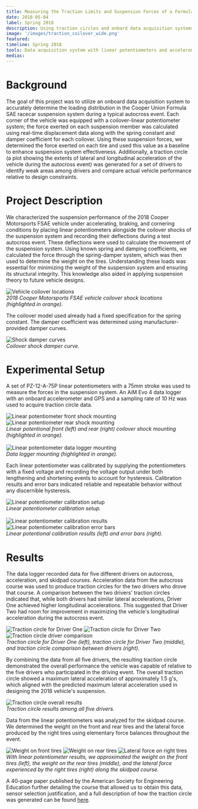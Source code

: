 ```yaml
---
title: Measuring the Traction Limits and Suspension Forces of a Formula SAE Racecar
date: 2018-05-04
label: Spring 2018
description: Using traction circles and onbard data acquisition systems to compare overall vehicle performance and to better characterize the suspension system of a Formula SAE-style racecar
image: '/images/traction_coilover_wide.png'
featured:
timeline: Spring 2018
tools: Data acquisition system with linear potentiometers and accelerometers, SolidWorks, MATLAB
medias:
---
```

# Background

The goal of this project was to utilize an onboard data acquisition system to accurately determine the loading distribution in the Cooper Union Formula SAE racecar suspension system during a typical autocross event. Each corner of the vehicle was equipped with a coilover-linear potentiometer system; the force exerted on each suspension member was calculated using real-time displacement data along with the spring constant and damper coefficient for each coilover. Using these suspension forces, we determined the force exerted on each tire and used this value as a baseline to enhance suspension system effectiveness. Additionally, a traction circle (a plot showing the extents of lateral and longitudinal acceleration of the vehicle during the autocross event) was generated for a set of drivers to identify weak areas among drivers and compare actual vehicle performance relative to design constraints.

# Project Description

We characterized the suspension performance of the 2018 Cooper Motorsports FSAE vehicle under accelerating, braking, and cornering conditions by placing linear potentiometers alongside the coilover shocks of the suspension system and recording their deflections during a test autocross event. These deflections were used to calculate the movement of the suspension system. Using known spring and damping coefficients, we calculated the force through the spring-damper system, which was then used to determine the weight on the tires. Understanding these loads was essential for minimizing the weight of the suspension system and ensuring its structural integrity. This knowledge also aided in applying suspension theory to future vehicle designs.

<div class="gallery-box">
  <div class="gallery_two">
    <img src="/images/traction_coilovers.png" loading="lazy" alt="Vehicle coilover locations">
  </div>
  <em>2018 Cooper Motorsports FSAE vehicle coilover shock locations (highlighted in orange).</em>
</div>

The coilover model used already had a fixed specification for the spring constant. The damper coefficient was determined using manufacturer-provided damper curves.

<div class="gallery-box">
  <div class="gallery_two">
    <img src="/images/traction_damper.png" loading="lazy" alt="Shock damper curves">
  </div>
  <em>Coilover shock damper curve.</em>
</div>

# Experimental Setup

A set of PZ-12-A-75P linear potentiometers with a 75mm stroke was used to measure the forces in the suspension system. An AiM Evo 4 data logger with an onboard accelerometer and GPS and a sampling rate of 10 Hz was used to acquire traction circle data.

<div class="gallery-box">
  <div class="gallery_two">
    <img src="/images/traction_front_mounting.png" loading="lazy" alt="Linear potentiometer front shock mounting">
    <img src="/images/traction_rear_mounting.png" loading="lazy" alt="Linear potentiometer rear shock mounting">
  </div>
  <em>Linear potentional front (left) and rear (right) coilover shock mounting (highlighted in orange).</em>
</div>

<br />

<div class="gallery-box">
  <div class="gallery_two">
    <img src="/images/traction_logger.png" loading="lazy" alt="Linear potentiometer data logger mounting">
  </div>
  <em>Data logger mounting (highlighted in orange).</em>
</div>

Each linear potentiometer was calibrated by supplying the potentiometers with a fixed voltage and recording the voltage output under both lengthening and shortening events to account for hysteresis. Calibration results and error bars indicated reliable and repeatable behavior without any discernible hysteresis.

<div class="gallery-box">
  <div class="gallery_two">
    <img src="/images/traction_calibration_setup.png" loading="lazy" alt="Linear potentiometer calibration setup">
  </div>
  <em>Linear potentiometer calibration setup.</em>
</div>

<br />

<div class="gallery-box">
  <div class="gallery_two">
    <img src="/images/traction_calibration_results.png" loading="lazy" alt="Linear potentiometer calibration results">
    <img src="/images/traction_calibration_error.png" loading="lazy" alt="Linear potentiometer calibration error bars">
  </div>
  <em>Linear potentional calibration results (left) and error bars (right).</em>
</div>

# Results

The data logger recorded data for five different drivers on autocross, acceleration, and skidpad courses. Acceleration data from the autocross course was used to produce traction circles for the two drivers who drove that course. A comparison between the two drivers' traction circles indicated that, while both drivers had similar lateral accelerations, Driver One achieved higher longitudinal accelerations. This suggested that Driver Two had room for improvement in maximizing the vehicle's longitudinal acceleration during the autocross event.

<div class="gallery-box">
  <div class="gallery_three">
    <img src="/images/traction_driver1.png" loading="lazy" alt="Traction circle for Driver One">
    <img src="/images/traction_driver2.png" loading="lazy" alt="Traction circle for Driver Two">
    <img src="/images/traction_driver_comparison.png" loading="lazy" alt="Traction circle driver comparison">
  </div>
  <em>Traction circle for Driver One (left), traction circle for Driver Two (middle), and traction circle comparison between drivers (right).</em>
</div>

By combining the data from all five drivers, the resulting traction circle demonstrated the overall performance the vehicle was capable of relative to the five drivers who participated in the driving event. The overall traction circle showed a maximum lateral acceleration of approximately 1.5 g's, which aligned with the predicted maximum lateral acceleration used in designing the 2018 vehicle's suspension.

<div class="gallery-box">
  <div class="gallery_two">
    <img src="/images/traction_overall.png" loading="lazy" alt="Traction circle overall results">
  </div>
  <em>Traction circle results among all five drivers.</em>
</div>

Data from the linear potentiometers was analyzed for the skidpad course. We determined the weight on the front and rear tires and the lateral force produced by the right tires using elementary force balances throughout the event.

<div class="gallery-box">
  <div class="gallery_three">
    <img src="/images/traction_front_force.png" loading="lazy" alt="Weight on front tires">
    <img src="/images/traction_rear_force.png" loading="lazy" alt="Weight on rear tires">
    <img src="/images/traction_lateral_force.png" loading="lazy" alt="Lateral force on right tires">
  </div>
  <em>With linear potentiometer results, we approximated the weight on the front tires (left), the weight on the rear tires (middle), and the lateral force experienced by the right tires (right) along the skidpad course.</em>
</div>

A 40-page paper published by the American Society for Engineering Education further detailing the course that allowed us to obtain this data, sensor selection justification, and a full description of how the traction circle was generated can be found <a href="https://peer.asee.org/measuring-the-traction-limits-and-suspension-forces-of-a-formula-sae-racecar" target="_blank">here</a>.
